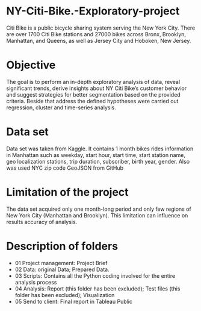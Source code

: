 # NY-Citi-Bike.-Exploratory-project
Citi Bike is a public bicycle sharing system serving the New York City. There are over 1700 Citi Bike stations and 27000 bikes across Bronx, Brooklyn, Manhattan, and Queens, as well as Jersey City and Hoboken, New Jersey.  
# Objective 
The goal is to perform an in-depth exploratory analysis of data, reveal significant trends, derive insights about NY Citi Bike’s customer behavior and suggest strategies for better segmentation based on the provided criteria. Beside that address the defined hypotheses were carried out regression, cluster and time-series analysis. 
# Data set 
Data set was taken from Kaggle. It contains 1 month bikes rides information in Manhattan such as weekday, start hour, start time,	start station name, geo localization stations, trip duration, subscriber, birth year, gender.
Also was used NYC zip code GeoJSON from GitHub 
# Limitation of the project
The data set acquired only one month-long period and only few regions of New York City (Manhattan and Brooklyn). This limitation can influence on results accuracy of analysis. 
# Description of folders

+ 01 Project management: Project Brief
+ 02 Data: original Data; Prepared Data.
+ 03 Scripts: Contains all the Python coding involved for the entire analysis process
+ 04 Analysis: Report (this folder has been excluded); Test files (this folder has been excluded); Visualization
+ 05 Send to client: Final report in Tableau Public

